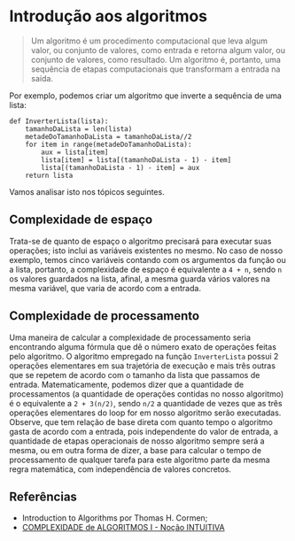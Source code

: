 

# Introdução aos algoritmos

> Um algoritmo é um procedimento computacional que leva algum valor, ou conjunto de valores, como entrada e retorna algum valor, ou conjunto de valores, como resultado. Um algoritmo é, portanto, uma sequência de etapas computacionais que transformam a entrada na saída.

Por exemplo, podemos criar um algoritmo que inverte a sequência de uma lista:

```
def InverterLista(lista):
    tamanhoDaLista = len(lista)
    metadeDoTamanhoDaLista = tamanhoDaLista//2
    for item in range(metadeDoTamanhoDaLista):
        aux = lista[item]
        lista[item] = lista[(tamanhoDaLista - 1) - item]
        lista[(tamanhoDaLista - 1) - item] = aux
    return lista

```
Vamos analisar isto nos tópicos seguintes.

## Complexidade de espaço

Trata-se de quanto de espaço o algoritmo precisará para executar suas operações; isto inclui as variáveis existentes no mesmo. No caso de nosso exemplo, temos cinco variáveis contando com os argumentos da função ou a lista, portanto, a complexidade de espaço é equivalente a `4 + n`, sendo `n` os valores guardados na lista, afinal, a mesma guarda vários valores na mesma variável, que varia de acordo com a entrada.

## Complexidade de processamento

Uma maneira de calcular a complexidade de processamento seria encontrando alguma fórmula que dê o número exato de operações feitas pelo algoritmo.
O algoritmo empregado na função `InverterLista` possui 2 operações elementares em sua trajetória de execução e mais três outras que se repetem de acordo com o tamanho da lista que passamos de entrada. Matematicamente, podemos dizer que a quantidade de processamentos (a quantidade de operações contidas no nosso algoritmo) é o equivalente a `2 + 3(n/2)`, sendo `n/2` a quantidade de vezes que as três operações elementares do loop for em nosso algoritmo serão executadas. Observe, que tem relação de base direta com quanto tempo o algoritmo gasta de acordo com a entrada, pois independente do valor de entrada, a quantidade de etapas operacionais de nosso algoritmo sempre será a mesma, ou em outra forma de dizer, a base para calcular o tempo de processamento de qualquer tarefa para este algoritmo parte da mesma regra matemática, com independência de valores concretos.

## Referências

* Introduction to Algorithms por Thomas H. Cormen;
* [COMPLEXIDADE de ALGORITMOS I - Noção INTUITIVA](https://www.youtube.com/watch?v=KVlGx-9CuO4)
